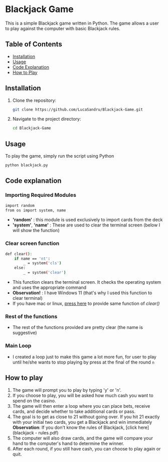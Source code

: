 # Blackjack Game

This is a simple Blackjack game written in Python. The game allows a user to play against the computer with basic Blackjack rules.

## Table of Contents
- [Installation](#installation)
- [Usage](#usage)
- [Code Explanation](#code-explanation)
- [How to Play](#how-to-play)

## Installation

1. Clone the repository:
   ```bash
   git clone https://github.com/LucaSandru/Blackjack-Game.git
   ```
   
2. Navigate to the project directory:
   ```bash
   cd Blackjack-Game
   ```
   
## Usage
To play the game, simply run the script using Python
```bash
python blackjack.py
```

## Code explanation

### Importing Required Modules
```bash
import random
from os import system, name
```
- **'random'** : this module is used exclusively to import cards from the deck
- **'system'**, **'name'** : These are used to clear the terminal screen (below I will show the function)

### Clear screen function
```bash
def clear():
    if name == 'nt':
        _ = system('cls')
    else:
        _ = system('clear')
```
- This function clears the terminal screen. It checks the operating system and uses the appropriate command
- **Observation!** : I have Windows 11 (that's why I used this function to clear terminal)
- If you have mac or linux, [press here](https://www.tutorialspoint.com/how-to-clear-python-shell) to provide same function of _clear()_

### Rest of the functions
- The rest of the functions provided are pretty clear (the name is suggestive)

### Main Loop
- I created a loop just to make this game a lot more fun, for user to play until he/she wants to stop playing by press at the final of the round `n`

## How to play
1. The game will prompt you to play by typing 'y' or 'n'.
2. If you choose to play, you will be asked how much cash you want to spend on the casino.
3. The game will then enter a loop where you can place bets, receive cards, and decide whether to take additional cards or pass.
4. The goal is to get as close to 21 without going over. If you hit 21 exactly with your initial two cards, you get a Blackjack and win immediately
   **Observation**: If you don't know the rules of Blackjack, [click here](blackjack - rules.pdf)
6. The computer will also draw cards, and the game will compare your hand to the computer's hand to determine the winner.
7. After each round, if you still have cash, you can choose to play again or quit.
  

